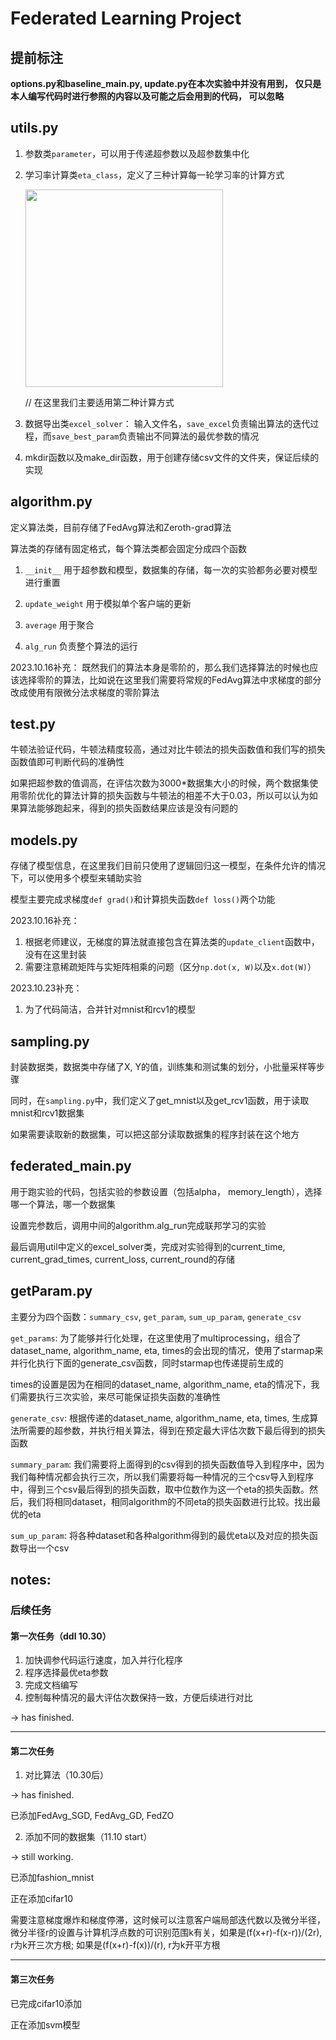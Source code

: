 # Federated Learning Project

## 提前标注

**options.py和baseline_main.py, update.py在本次实验中并没有用到，
仅只是本人编写代码时进行参照的内容以及可能之后会用到的代码，
可以忽略**

## utils.py

1. 参数类`parameter`，可以用于传递超参数以及超参数集中化

2. 学习率计算类`eta_class`，定义了三种计算每一轮学习率的计算方式
   
   <img src="file:///Users/michael/Library/Application%20Support/marktext/images/2023-10-29-15-34-07-image.png" title="" alt="" width="316">
   
   // 在这里我们主要适用第二种计算方式

3. 数据导出类`excel_solver`： 输入文件名，`save_excel`负责输出算法的迭代过程，而`save_best_param`负责输出不同算法的最优参数的情况

4. mkdir函数以及make_dir函数，用于创建存储csv文件的文件夹，保证后续的实现

## algorithm.py

定义算法类，目前存储了FedAvg算法和Zeroth-grad算法

算法类的存储有固定格式，每个算法类都会固定分成四个函数

1. `__init__` 用于超参数和模型，数据集的存储，每一次的实验都务必要对模型进行重置

2. `update_weight` 用于模拟单个客户端的更新

3. `average` 用于聚合

4. `alg_run`  负责整个算法的运行

2023.10.16补充： 既然我们的算法本身是零阶的，那么我们选择算法的时候也应该选择零阶的算法，比如说在这里我们需要将常规的FedAvg算法中求梯度的部分改成使用有限微分法求梯度的零阶算法

## test.py

牛顿法验证代码，牛顿法精度较高，通过对比牛顿法的损失函数值和我们写的损失函数值即可判断代码的准确性

如果把超参数的值调高，在评估次数为3000*数据集大小的时候，两个数据集使用零阶优化的算法计算的损失函数与牛顿法的相差不大于0.03，所以可以认为如果算法能够跑起来，得到的损失函数结果应该是没有问题的

## models.py

存储了模型信息，在这里我们目前只使用了逻辑回归这一模型，在条件允许的情况下，可以使用多个模型来辅助实验

模型主要完成求梯度`def grad()`和计算损失函数`def loss()`两个功能

2023.10.16补充：

1. 根据老师建议，无梯度的算法就直接包含在算法类的`update_client`函数中，没有在这里封装
2. 需要注意稀疏矩阵与实矩阵相乘的问题（区分`np.dot(x, W)`以及`x.dot(W)`）

2023.10.23补充：

1. 为了代码简洁，合并针对mnist和rcv1的模型

## sampling.py

封装数据类，数据类中存储了X, Y的值，训练集和测试集的划分，小批量采样等步骤

同时，在`sampling.py`中，我们定义了get_mnist以及get_rcv1函数，用于读取mnist和rcv1数据集

如果需要读取新的数据集，可以把这部分读取数据集的程序封装在这个地方

## federated_main.py

用于跑实验的代码，包括实验的参数设置（包括alpha， memory_length），选择哪一个算法，哪一个数据集

设置完参数后，调用中间的algorithm.alg_run完成联邦学习的实验

最后调用util中定义的excel_solver类，完成对实验得到的current_time, current_grad_times, current_loss, current_round的存储

## getParam.py

主要分为四个函数：`summary_csv`, `get_param`, `sum_up_param`, `generate_csv`

`get_params`: 为了能够并行化处理，在这里使用了multiprocessing，组合了dataset_name, algorithm_name, eta, times的会出现的情况，使用了starmap来并行化执行下面的generate_csv函数，同时starmap也传递提前生成的

times的设置是因为在相同的dataset_name, algorithm_name, eta的情况下，我们需要执行三次实验，来尽可能保证损失函数的准确性

`generate_csv`: 根据传递的dataset_name, algorithm_name, eta, times, 生成算法所需要的超参数，并执行相关算法，得到在预定最大评估次数下最后得到的损失函数

`summary_param`: 我们需要将上面得到的csv得到的损失函数值导入到程序中，因为我们每种情况都会执行三次，所以我们需要将每一种情况的三个csv导入到程序中，得到三个csv最后得到的损失函数，取中位数作为这一个eta的损失函数。然后，我们将相同dataset，相同algorithm的不同eta的损失函数进行比较。找出最优的eta

`sum_up_param`: 将各种dataset和各种algorithm得到的最优eta以及对应的损失函数导出一个csv



## notes:

### 后续任务

#### 第一次任务（ddl 10.30）

1. 加快调参代码运行速度，加入并行化程序
2. 程序选择最优eta参数
3. 完成文档编写
4. 控制每种情况的最大评估次数保持一致，方便后续进行对比
   
-> has finished.

----

#### 第二次任务

1. 对比算法（10.30后）
   
-> has finished.
   
   已添加FedAvg_SGD, FedAvg_GD, FedZO
   
2. 添加不同的数据集（11.10 start）
   
-> still working.

   已添加fashion_mnist
   
   正在添加cifar10
   
   需要注意梯度爆炸和梯度停滞，这时候可以注意客户端局部迭代数以及微分半径，微分半径r的设置与计算机浮点数的可识别范围k有关，如果是(f(x+r)-f(x-r))/(2r), r为k开三次方根; 如果是(f(x+r)-f(x))/(r), r为k开平方根

----

#### 第三次任务

   已完成cifar10添加

   正在添加svm模型
